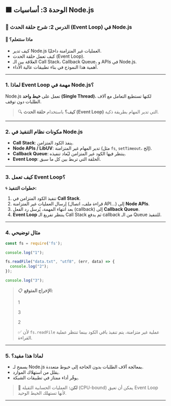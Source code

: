 ## 🟩 الوحدة 3: أساسيات Node.js

### 📘 الدرس 2: شرح حلقة الحدث (Event Loop) في Node.js

#### 🧠 **ماذا ستتعلم؟**
* كيف تدير Node.js العمليات غير المتزامنة داخليًا.
* كيف تعمل حلقة الحدث (Event Loop).
* العلاقة بين الـ Call Stack، Callback Queue، و APIs في Node.js.
* أهمية هذا النموذج في بناء تطبيقات عالية الأداء.

***

### 1. لماذا Event Loop مهمة في Node.js؟

Node.js تعمل على **خيط واحد (Single Thread)**، لكنها تستطيع التعامل مع آلاف الطلبات دون توقف.

> 🔍 **كيف؟** باستخدام **حلقة الحدث (Event Loop)** التي تدير المهام بطريقة ذكية.

***

### 2. مكونات نظام التنفيذ في Node.js

* **Call Stack**: ينفذ الكود المتزامن.
* **Node APIs / LibUV**: تدير المهام غير المتزامنة (مثل `fs`, `setTimeout`، إلخ).
* **Callback Queue**: ينتظر فيها الكود غير المتزامن ليُعاد تنفيذه.
* **Event Loop**: الحلقة التي تربط بين كل ما سبق.

***

### 3. كيف تعمل Event Loop؟

🌀 **خطوات التنفيذ:**

1.  تنفيذ الكود المتزامن في **Call Stack**.
2.  إرسال العمليات غير المتزامنة (قراءة ملف، اتصال API…) إلى **Node APIs**.
3.  بعد انتهاء المهمة، يُرسل رد الفعل (callback) إلى **Callback Queue**.
4.  **Event Loop** ينتظر تفريغ الـ Call Stack ثم يدفع callback من الـ Queue للتنفيذ.

***

### 4. مثال توضيحي

```javascript
const fs = require('fs');

console.log("1");

fs.readFile("data.txt", "utf8", (err, data) => {
  console.log("2");
});

console.log("3");
```
> 📋 **الإخراج المتوقع:**
>
> 1
>
> 3
>
> 2
>
> ✅ لأن `fs.readFile` عملية غير متزامنة، يتم تنفيذ باقي الكود بينما تنتظر عملية القراءة.

***

### 5. لماذا هذا مفيد؟

* يسمح لـ Node.js بمعالجة آلاف الطلبات بدون الحاجة إلى خيوط متعددة.
* يقلل من استهلاك الموارد.
* يوفّر أداء ممتاز في تطبيقات الشبكة.

> 📌 **لكن:** العمليات الحسابية الثقيلة (CPU-bound) يمكن أن تعيق Event Loop لأنها تستهلك الخيط الوحيد.

***